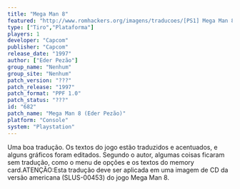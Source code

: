 ```yaml
---
title: "Mega Man 8"
featured: "http://www.romhackers.org/imagens/traducoes/[PS1] Mega Man 8 - Eder Pezão - 1.gif"
type: ["Tiro","Plataforma"]
players: 1
developer: "Capcom"
publisher: "Capcom"
release_date: "1997"
author: ["Eder Pezão"]
group_name: "Nenhum"
group_site: "Nenhum"
patch_version: "???"
patch_release: "1997"
patch_format: "PPF 1.0"
patch_status: "???"
id: "682"
patch_name: "Mega Man 8 (Eder Pezão)"
platform: "Console"
system: "Playstation"
---
```


Uma boa tradução. Os textos do jogo estão traduzidos e acentuados, e alguns gráficos foram editados. Segundo o autor, algumas coisas ficaram sem tradução, como o menu de opções e os textos do memory card.ATENÇÃO:Esta tradução deve ser aplicada em uma imagem de CD da versão americana (SLUS-00453) do jogo Mega Man 8.